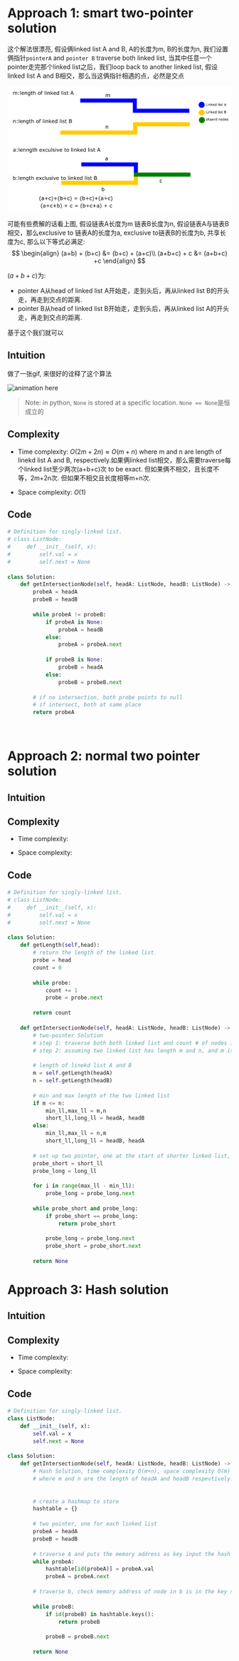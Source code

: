# Approach 1: smart two-pointer solution 
<!-- Describe your approach to solving the problem. -->
这个解法很漂亮, 假设俩linked list A and B, A的长度为m, B的长度为n, 我们设置俩指针`pointerA` and `pointer B` traverse both linked list, 当其中任意一个pointer走完那个linked list之后，我们loop back to another linked list, 假设linked list A and B相交，那么当这俩指针相遇的点，必然是交点

![](img1.png)

可能有些费解的话看上图, 假设链表A长度为m 链表B长度为n, 假设链表A与链表B相交，那么exclusive to 链表A的长度为a, exclusive to链表B的长度为b, 共享长度为c, 那么以下等式必满足:
$$
\begin{align}
(a+b) + (b+c) &= (b+c) + (a+c)\\
(a+b+c) + c &= (a+b+c) +c
\end{align} 
$$

$(a+b+c)$为:
- pointer A从head of linked list A开始走，走到头后，再从linked list B的开头走，再走到交点的距离.
- pointer B从head of linked list B开始走，走到头后，再从linked list A的开头走，再走到交点的距离.

基于这个我们就可以

## Intuition
<!-- Describe your first thoughts on how to solve this problem. -->

做了一张gif, 来很好的诠释了这个算法

![animation here](https://github.com/a4lamber/Leetcode/blob/master/LeetCode/Linkedlist/160-intersection-of-two-linked-list/160-linked-list-intersection.gif)

> Note: in python, `None` is stored at a specific location. `None == None`是恒成立的

## Complexity
- Time complexity: $O(2m+2n)\approx O(m+n)$ where m and n are length of linekd list A and B, respectively.如果俩linked list相交，那么需要traverse每个linked list至少两次(a+b+c)次 to be exact. 但如果俩不相交，且长度不等，2m+2n次. 但如果不相交且长度相等m+n次.

<!-- Add your time complexity here, e.g. $$O(n)$$ -->

- Space complexity: $O(1)$
<!-- Add your space complexity here, e.g. $$O(n)$$ -->

## Code
```python
# Definition for singly-linked list.
# class ListNode:
#     def __init__(self, x):
#         self.val = x
#         self.next = None

class Solution:
    def getIntersectionNode(self, headA: ListNode, headB: ListNode) -> Optional[ListNode]:
        probeA = headA
        probeB = headB

        while probeA != probeB:
            if probeA is None:
                probeA = headB
            else:
                probeA = probeA.next
            
            if probeB is None:
                probeB = headA
            else:
                probeB = probeB.next

        # if no intersection, both probe points to null
        # if intersect, both at same place
        return probeA
            
            
```


# Approach 2: normal two pointer solution
<!-- Describe your approach to solving the problem. -->

## Intuition
<!-- Describe your first thoughts on how to solve this problem. -->


## Complexity
- Time complexity:
<!-- Add your time complexity here, e.g. $$O(n)$$ -->

- Space complexity:
<!-- Add your space complexity here, e.g. $$O(n)$$ -->

## Code
```python
# Definition for singly-linked list.
# class ListNode:
#     def __init__(self, x):
#         self.val = x
#         self.next = None

class Solution:
    def getLength(self,head):
        # return the length of the linked list
        probe = head
        count = 0

        while probe:
            count += 1
            probe = probe.next

        return count

    def getIntersectionNode(self, headA: ListNode, headB: ListNode) -> Optional[ListNode]:
        # two-pointer Solution
        # step 1: traverse both both linked list and count # of nodes in both
        # step 2: assuming two linked list has length m and n, and m is the smaller one. compare the shorter linked list n nodes, with the last n nodes of the linked list with length m
        
        # length of linekd list A and B  
        m = self.getLength(headA)
        n = self.getLength(headB)

        # min and max length of the two linked list
        if m <= n:
            min_ll,max_ll = m,n
            short_ll,long_ll = headA, headB
        else:
            min_ll,max_ll = n,m
            short_ll,long_ll = headB, headA

        # set up two pointer, one at the start of shorter linked list, another one max-min away from the start position of the longer linked list
        probe_short = short_ll
        probe_long = long_ll

        for i in range(max_ll - min_ll):
            probe_long = probe_long.next
        
        while probe_short and probe_long:
            if probe_short == probe_long:
                return probe_short

            probe_long = probe_long.next
            probe_short = probe_short.next

        return None
```

# Approach 3: Hash solution
<!-- Describe your approach to solving the problem. -->

## Intuition
<!-- Describe your first thoughts on how to solve this problem. -->


## Complexity
- Time complexity:
<!-- Add your time complexity here, e.g. $$O(n)$$ -->

- Space complexity:
<!-- Add your space complexity here, e.g. $$O(n)$$ -->

## Code
```python
# Definition for singly-linked list.
class ListNode:
    def __init__(self, x):
        self.val = x
        self.next = None

class Solution:
    def getIntersectionNode(self, headA: ListNode, headB: ListNode) -> Optional[ListNode]:
        # Hash Solution, time complexity O(m+n), space complexity O(m)
        # where m and n are the length of headA and headB respevtively.


        # create a hashmap to store
        hashtable = {}

        # two pointer, one for each linked list
        probeA = headA
        probeB = headB

        # traverse A and puts the memory address as key input the hash
        while probeA:
            hashtable[id(probeA)] = probeA.val        
            probeA = probeA.next

        # traverse b, check memory address of node in b is in the key space of the hash

        while probeB:
            if id(probeB) in hashtable.keys():
                return probeB

            probeB = probeB.next

        return None            
```

